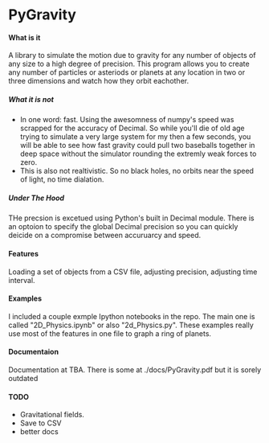 # PyGravity

#### What is it
A library to simulate the motion due to gravity for any number of objects of any size to a high degree of precision. This program allows you to create any number of particles or asteriods or planets at any location in two or three dimensions and watch how they orbit eachother. 
##### What it is not

-  In one word: fast. Using the awesomness of numpy's speed was scrapped for the accuracy of Decimal. So while you'll die of old age trying to simulate a very large system for my then a few seconds, you will be able to see how fast gravity could pull two baseballs together in deep space without the simulator rounding the extremly weak forces to zero.
-  This is also not realtivistic. So no black holes, no orbits near the speed of light, no time dialation. 

##### Under The Hood
THe precsion is excetued using Python's built in Decimal module. There is an optoion to specify the global Decimal precision so you can quickly deicide on a compromise between accuruarcy and speed.

#### Features
Loading a set of objects from a CSV file, adjusting precision, adjusting time interval.
#### Examples
I included a couple exmple Ipython notebooks in the repo. The main one is called "2D_Physics.ipynb" or also "2d_Physics.py". These examples really use most of the features in one file to graph a ring of planets.
#### Documentaion
Documentation at TBA.
There is some at ./docs/PyGravity.pdf but it is sorely outdated

#### TODO
- Gravitational fields. 
- Save to CSV
- better docs


